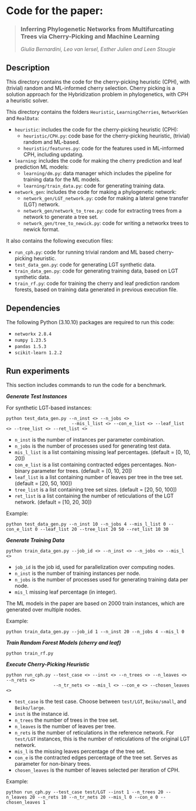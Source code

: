 # Code for the paper:
> ### Inferring Phylogenetic Networks from Multifurcating Trees via Cherry-Picking and Machine Learning
> *Giulia Bernardini, Leo van Iersel, Esther Julien and Leen Stougie*

## Description

This directory contains the code for the cherry-picking heuristic (CPH), with (trivial) random and ML-informed cherry selection. Cherry picking is a solution approach for the Hybridization problem in phylogenetics, with CPH a heuristic solver.

This directory contains the folders `Heuristic`, `LearningCherries`, `NetworkGen` and `RealData`:
- `heuristic`: includes the code for the cherry-picking heuristic (CPH):
  - `heuristic/CPH.py`: code base for the cherry-picking heuristic, (trivial) random and ML-based.
  - `heuristic/features.py`: code for the features used in ML-informed CPH, including updating.
- `learning`: includes the code for making the cherry prediction and leaf prediction ML models:
  - `learning/dm.py`: data manager which includes the pipeline for training data for the ML models.
  - `learning/train_data.py`: code for generating training data.
- `network_gen`: includes the code for making a phylogenetic network:
  - `network_gen/LGT_network.py`: code for making a lateral gene transfer (LGT) network.
  - `network_gen/network_to_tree.py`: code for extracting trees from a network to generate a tree set.
  - `network_gen/tree_to_newick.py`: code for writing a networkx trees to newick format.

It also contains the following execution files:
- `run_cph.py`: code for running trivial random and ML based cherry-picking heuristic.
- `test_data_gen.py`: code for generating LGT synthetic data.
- `train_data_gen.py`: code for generating training data, based on LGT synthetic data.
- `train_rf.py`: code for training the cherry and leaf prediction random forests, based on training data generated in previous execution file.

## Dependencies
The following Python (3.10.10) packages are required to run this code: 
- `networkx 2.8.4`
- `numpy 1.23.5`
- `pandas 1.5.3`
- `scikit-learn 1.2.2`

## Run experiments
This section includes commands to run the code for a benchmark.

**_Generate Test Instances_**

For synthetic LGT-based instances:
```commandline
python test_data_gen.py --n_inst <> --n_jobs <> 
                         --mis_l_list <> --con_e_list <> --leaf_list <> --tree_list <> --ret_list <> 
```
- `n_inst` is the number of instances per parameter combination.
- `n_jobs` is the number of processes used for generating test data.
- `mis_l_list` is a list containing missing leaf percentages. (default = [0, 10, 20])
- `con_e_list` is a list containing contracted edges percentages. Non-binary parameter for trees. (default = [0, 10, 20])
- `leaf_list` is a list containing number of leaves per tree in the tree set. (default = [20, 50, 100])
- `tree_list` is a list containing tree set sizes. (default = [20, 50, 100])
- `ret_list` is a list containing the number of reticulations of the LGT network. (default = [10, 20, 30])

Example: 
```commandline
python test_data_gen.py --n_inst 10 --n_jobs 4 --mis_l_list 0 --con_e_list 0 --leaf_list 20 --tree_list 20 50 --ret_list 10 30
```

**_Generate Training Data_**
```commandline
python train_data_gen.py --job_id <> --n_inst <> --n_jobs <> --mis_l <>
```
- `job_id` is the job id, used for parallelization over computing nodes.
- `n_inst` is the number of training instances per node.
- `n_jobs` is the number of processes used for generating training data per node.
- `mis_l` missing leaf percentage (in integer).

The ML models in the paper are based on 2000 train instances, which are generated over multiple nodes.

Example:
```commandline
python train_data_gen.py --job_id 1 --n_inst 20 --n_jobs 4 --mis_l 0
```

**_Train Random Forest Models (cherry and leaf)_**
```commandline
python train_rf.py
```

**_Execute Cherry-Picking Heuristic_**
```commandline
python run_cph.py --test_case <> --inst <> --n_trees <> --n_leaves <> --n_rets <>
                  --n_tr_nets <> --mis_l <> --con_e <> --chosen_leaves <>
```
- `test_case` is the test case. Choose between `test/LGT`, `Beiko/small`, and `Beiko/large`.
- `inst` is the instance id.
- `n_trees` the number of trees in the tree set.
- `n_leaves` is the number of leaves per tree.
- `n_rets` is the number of reticulations in the reference network. For `test/LGT` instances, this is the number of reticulations of the original LGT network.
- `mis_l` is the missing leaves percentage of the tree set.
- `con_e` is the contracted edges percentage of the tree set. Serves as parameter for non-binary trees.
- `chosen_leaves` is the number of leaves selected per iteration of CPH.

Example: 
```commandline
python run_cph.py --test_case test/LGT --inst 1 --n_trees 20 --n_leaves 20 --n_rets 10 --n_tr_nets 20 --mis_l 0 --con_e 0 --chosen_leaves 1
```
